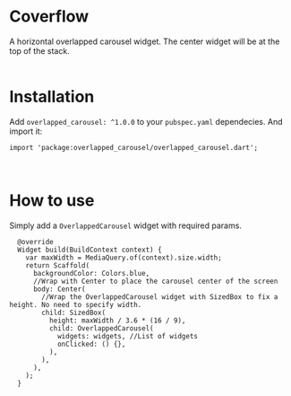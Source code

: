 # Coverflow

A horizontal overlapped carousel widget. The center widget will be at the top of the stack.
<br><br>

# Installation

Add `overlapped_carousel: ^1.0.0` to your `pubspec.yaml` dependecies. And import it:

```
import 'package:overlapped_carousel/overlapped_carousel.dart';
```
<br>

# How to use
Simply add a `OverlappedCarousel` widget with required params.

```  
  @override
  Widget build(BuildContext context) {
    var maxWidth = MediaQuery.of(context).size.width;
    return Scaffold(
      backgroundColor: Colors.blue,
      //Wrap with Center to place the carousel center of the screen
      body: Center(
        //Wrap the OverlappedCarousel widget with SizedBox to fix a height. No need to specify width.
        child: SizedBox(
          height: maxWidth / 3.6 * (16 / 9),
          child: OverlappedCarousel(
            widgets: widgets, //List of widgets
            onClicked: () {},
          ),
        ),
      ),
    );
  }
```
<br>

